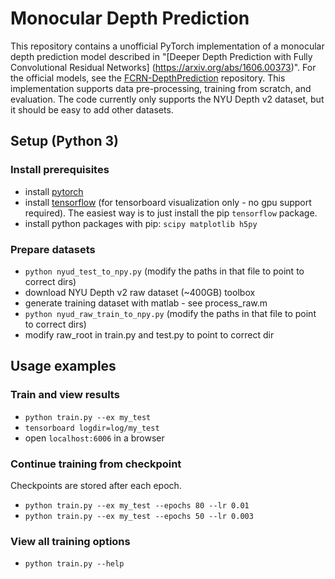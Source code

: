 # Monocular Depth Prediction

This repository contains a unofficial PyTorch implementation of a monocular depth prediction model described in 
"[Deeper Depth Prediction with Fully Convolutional Residual Networks]
(https://arxiv.org/abs/1606.00373)". 
For the official models, see the
[FCRN-DepthPrediction](https://github.com/iro-cp/FCRN-DepthPrediction) repository.
This implementation supports data pre-processing, training from scratch, and evaluation. The code currently only supports the NYU Depth v2 dataset, but it should be easy to add other datasets.

## Setup (Python 3)

### Install prerequisites
* install [pytorch](https://pytorch.org/)
* install [tensorflow](https://www.tensorflow.org/) (for tensorboard visualization only - no gpu support required). The easiest way is to just install the pip `tensorflow` package.
* install python packages with pip: `scipy matplotlib h5py`

### Prepare datasets
* `python nyud_test_to_npy.py` (modify the paths in that file to point to correct dirs)
* download NYU Depth v2 raw dataset (~400GB) toolbox
* generate training dataset with matlab - see process_raw.m
* `python nyud_raw_train_to_npy.py` (modify the paths in that file to point to correct dirs)
* modify raw_root in train.py and test.py to point to correct dir


## Usage examples

### Train and view results
* `python train.py --ex my_test`
* `tensorboard logdir=log/my_test`
* open `localhost:6006` in a browser

### Continue training from checkpoint
Checkpoints are stored after each epoch.

* `python train.py --ex my_test --epochs 80 --lr 0.01`
* `python train.py --ex my_test --epochs 50 --lr 0.003`

### View all training options
* `python train.py --help`

